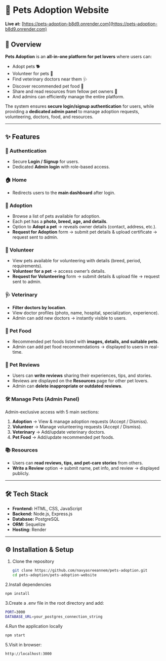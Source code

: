 # 🐾 Pets Adoption Website  

**Live at:** [https://pets-adoption-b8d9.onrender.com](https://pets-adoption-b8d9.onrender.com)  

## 📖 Overview  
**Pets Adoption** is an **all-in-one platform for pet lovers** where users can:  
- Adopt pets 🐕  
- Volunteer for pets 🐾  
- Find veterinary doctors near them 🩺  
- Discover recommended pet food 🍲  
- Share and read resources from fellow pet owners 💬  
- And admins can efficiently manage the entire platform.  

The system ensures **secure login/signup authentication** for users, while providing a **dedicated admin panel** to manage adoption requests, volunteering, doctors, food, and resources.  

---

## ✨ Features  

### 🔑 Authentication  
- Secure **Login / Signup** for users.  
- Dedicated **Admin login** with role-based access.  

### 🏠 Home  
- Redirects users to the **main dashboard** after login.  

### 🐶 Adoption  
- Browse a list of pets available for adoption.  
- Each pet has a **photo, breed, age, and details**.  
- Option to **Adopt a pet** → reveals owner details (contact, address, etc.).  
- **Request for Adoption** form → submit pet details & upload certificate → request sent to admin.  

### 🤝 Volunteer  
- View pets available for volunteering with details (breed, period, requirements).  
- **Volunteer for a pet** → access owner’s details.  
- **Request for Volunteering** form → submit details & upload file → request sent to admin.  

### 🩺 Veterinary  
- **Filter doctors by location**.  
- View doctor profiles (photo, name, hospital, specialization, experience).  
- Admin can add new doctors → instantly visible to users.  

### 🍲 Pet Food  
- Recommended pet foods listed with **images, details, and suitable pets**.  
- Admin can add pet food recommendations → displayed to users in real-time.  

### 📝 Pet Reviews  
- Users can **write reviews** sharing their experiences, tips, and stories.  
- Reviews are displayed on the **Resources** page for other pet lovers.  
- Admin can **delete inappropriate or outdated reviews**.  

### 🛠 Manage Pets (Admin Panel)  
Admin-exclusive access with 5 main sections:  
1. **Adoption** → View & manage adoption requests (Accept / Dismiss).  
2. **Volunteer** → Manage volunteering requests (Accept / Dismiss).  
3. **Veterinary** → Add/update veterinary doctors.  
4. **Pet Food** → Add/update recommended pet foods.  


### 📚 Resources  
- Users can **read reviews, tips, and pet-care stories** from others.  
- **Write a Review** option → submit name, pet info, and review → displayed publicly.  

---

## 🛠 Tech Stack  

- **Frontend:** HTML, CSS, JavaScript  
- **Backend:** Node.js, Express.js  
- **Database:** PostgreSQL  
- **ORM:** Sequelize  
- **Hosting:** Render  

---

## ⚙️ Installation & Setup  

1. Clone the repository  
   ```bash
   git clone https://github.com/navyasreeannem/pets-adoption.git
   cd pets-adoption/pets-adoption-website
2.Install dependencies
   ```bash
npm install
```
3.Create a .env file in the root directory and add:
```bash
PORT=3000
DATABASE_URL=your_postgres_connection_string
```
4.Run the application locally
```bash
npm start
```
5.Visit in browser:
```bash
http://localhost:3000
```





